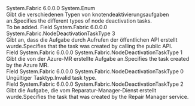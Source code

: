 <Type Name="NodeDeactivationTaskType" FullName="System.Fabric.NodeDeactivationTaskType">
  <TypeSignature Language="C#" Value="public enum NodeDeactivationTaskType" />
  <TypeSignature Language="ILAsm" Value=".class public auto ansi sealed NodeDeactivationTaskType extends System.Enum" />
  <TypeSignature Language="DocId" Value="T:System.Fabric.NodeDeactivationTaskType" />
  <TypeSignature Language="VB.NET" Value="Public Enum NodeDeactivationTaskType" />
  <TypeSignature Language="F#" Value="type NodeDeactivationTaskType = " />
  <AssemblyInfo>
    <AssemblyName>System.Fabric</AssemblyName>
    <AssemblyVersion>6.0.0.0</AssemblyVersion>
  </AssemblyInfo>
  <Base>
    <BaseTypeName>System.Enum</BaseTypeName>
  </Base>
  <Docs>
    <summary>
      <para><span data-ttu-id="249b1-101">Gibt die verschiedenen Typen von knotendeaktivierungsaufgaben an.</span><span class="sxs-lookup"><span data-stu-id="249b1-101">Specifies the different types of node deactivation tasks.</span></span></para>
    </summary>
    <remarks>To be added.</remarks>
  </Docs>
  <Members>
    <Member MemberName="Client">
      <MemberSignature Language="C#" Value="Client" />
      <MemberSignature Language="ILAsm" Value=".field public static literal valuetype System.Fabric.NodeDeactivationTaskType Client = int32(3)" />
      <MemberSignature Language="DocId" Value="F:System.Fabric.NodeDeactivationTaskType.Client" />
      <MemberSignature Language="VB.NET" Value="Client" />
      <MemberSignature Language="F#" Value="Client = 3" Usage="System.Fabric.NodeDeactivationTaskType.Client" />
      <MemberType>Field</MemberType>
      <AssemblyInfo>
        <AssemblyName>System.Fabric</AssemblyName>
        <AssemblyVersion>6.0.0.0</AssemblyVersion>
      </AssemblyInfo>
      <ReturnValue>
        <ReturnType>System.Fabric.NodeDeactivationTaskType</ReturnType>
      </ReturnValue>
      <MemberValue>3</MemberValue>
      <Docs>
        <summary>
          <para><span data-ttu-id="249b1-102">Gibt an, dass die Aufgabe durch Aufrufen der öffentlichen API erstellt wurde.</span><span class="sxs-lookup"><span data-stu-id="249b1-102">Specifies that the task was created by calling the public API.</span></span></para>
        </summary>
      </Docs>
    </Member>
    <Member MemberName="Infrastructure">
      <MemberSignature Language="C#" Value="Infrastructure" />
      <MemberSignature Language="ILAsm" Value=".field public static literal valuetype System.Fabric.NodeDeactivationTaskType Infrastructure = int32(1)" />
      <MemberSignature Language="DocId" Value="F:System.Fabric.NodeDeactivationTaskType.Infrastructure" />
      <MemberSignature Language="VB.NET" Value="Infrastructure" />
      <MemberSignature Language="F#" Value="Infrastructure = 1" Usage="System.Fabric.NodeDeactivationTaskType.Infrastructure" />
      <MemberType>Field</MemberType>
      <AssemblyInfo>
        <AssemblyName>System.Fabric</AssemblyName>
        <AssemblyVersion>6.0.0.0</AssemblyVersion>
      </AssemblyInfo>
      <ReturnValue>
        <ReturnType>System.Fabric.NodeDeactivationTaskType</ReturnType>
      </ReturnValue>
      <MemberValue>1</MemberValue>
      <Docs>
        <summary>
          <para><span data-ttu-id="249b1-103">Gibt die von der Azure-MR erstellte Aufgabe an.</span><span class="sxs-lookup"><span data-stu-id="249b1-103">Specifies the task created by the Azure MR.</span></span></para>
        </summary>
      </Docs>
    </Member>
    <Member MemberName="Invalid">
      <MemberSignature Language="C#" Value="Invalid" />
      <MemberSignature Language="ILAsm" Value=".field public static literal valuetype System.Fabric.NodeDeactivationTaskType Invalid = int32(0)" />
      <MemberSignature Language="DocId" Value="F:System.Fabric.NodeDeactivationTaskType.Invalid" />
      <MemberSignature Language="VB.NET" Value="Invalid" />
      <MemberSignature Language="F#" Value="Invalid = 0" Usage="System.Fabric.NodeDeactivationTaskType.Invalid" />
      <MemberType>Field</MemberType>
      <AssemblyInfo>
        <AssemblyName>System.Fabric</AssemblyName>
        <AssemblyVersion>6.0.0.0</AssemblyVersion>
      </AssemblyInfo>
      <ReturnValue>
        <ReturnType>System.Fabric.NodeDeactivationTaskType</ReturnType>
      </ReturnValue>
      <MemberValue>0</MemberValue>
      <Docs>
        <summary>
          <para><span data-ttu-id="249b1-104">Ungültiger Tasktyp.</span><span class="sxs-lookup"><span data-stu-id="249b1-104">Invalid task type.</span></span></para>
        </summary>
      </Docs>
    </Member>
    <Member MemberName="Repair">
      <MemberSignature Language="C#" Value="Repair" />
      <MemberSignature Language="ILAsm" Value=".field public static literal valuetype System.Fabric.NodeDeactivationTaskType Repair = int32(2)" />
      <MemberSignature Language="DocId" Value="F:System.Fabric.NodeDeactivationTaskType.Repair" />
      <MemberSignature Language="VB.NET" Value="Repair" />
      <MemberSignature Language="F#" Value="Repair = 2" Usage="System.Fabric.NodeDeactivationTaskType.Repair" />
      <MemberType>Field</MemberType>
      <AssemblyInfo>
        <AssemblyName>System.Fabric</AssemblyName>
        <AssemblyVersion>6.0.0.0</AssemblyVersion>
      </AssemblyInfo>
      <ReturnValue>
        <ReturnType>System.Fabric.NodeDeactivationTaskType</ReturnType>
      </ReturnValue>
      <MemberValue>2</MemberValue>
      <Docs>
        <summary>
          <para><span data-ttu-id="249b1-105">Gibt die Aufgabe, die vom Reparatur-Manager-Dienst erstellt wurde.</span><span class="sxs-lookup"><span data-stu-id="249b1-105">Specifies the task that was created by the Repair Manager service.</span></span></para>
        </summary>
      </Docs>
    </Member>
  </Members>
</Type>